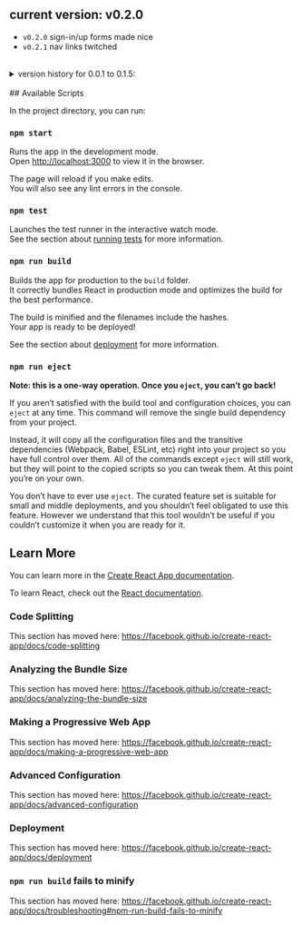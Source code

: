 ## current version: v0.2.0
- `v0.2.0` sign-in/up forms made nice 
- `v0.2.1` nav links twitched
<br><br>

<details>
<summary>version history for 0.0.1 to 0.1.5:</summary>
<br>

- `v0.1.5` more svg icons, signIn/Up page styled
- `v0.1.4` sass added for ProjectDetails & CreateProject. Created MergeSvg function ver1.
- `v0.1.3` create hero live function, svg scaled down, credits: https://jakearchibald.github.io/svgomg/
- `v0.1.2` sass edits
- `v0.1.1` svg added, validation project done
- `v0.1.0` finished the fundamentals
- `v0.0.9a/b` User sign up system + profile data access & Date change.
- `v0.0.8` Redirections
- `v0.0.7a/b` Authentication, creating user system - logging in/out.
- `v0.0.6` Dependecies version changed. Connect to firebase and displaying data.
- `v0.0.5` Firebase implementation
- `v0.0.4` redux-thunk
- `v0.0.3b` Adding dummy data.
- `v0.0.3a` Redux, reducers set up, store set up
- `v0.0.1-0.0.3` Project init
</details>

<br>
## Available Scripts

In the project directory, you can run:

### `npm start`

Runs the app in the development mode.<br>
Open [http://localhost:3000](http://localhost:3000) to view it in the browser.

The page will reload if you make edits.<br>
You will also see any lint errors in the console.

### `npm test`

Launches the test runner in the interactive watch mode.<br>
See the section about [running tests](https://facebook.github.io/create-react-app/docs/running-tests) for more information.

### `npm run build`

Builds the app for production to the `build` folder.<br>
It correctly bundles React in production mode and optimizes the build for the best performance.

The build is minified and the filenames include the hashes.<br>
Your app is ready to be deployed!

See the section about [deployment](https://facebook.github.io/create-react-app/docs/deployment) for more information.

### `npm run eject`

**Note: this is a one-way operation. Once you `eject`, you can’t go back!**

If you aren’t satisfied with the build tool and configuration choices, you can `eject` at any time. This command will remove the single build dependency from your project.

Instead, it will copy all the configuration files and the transitive dependencies (Webpack, Babel, ESLint, etc) right into your project so you have full control over them. All of the commands except `eject` will still work, but they will point to the copied scripts so you can tweak them. At this point you’re on your own.

You don’t have to ever use `eject`. The curated feature set is suitable for small and middle deployments, and you shouldn’t feel obligated to use this feature. However we understand that this tool wouldn’t be useful if you couldn’t customize it when you are ready for it.

## Learn More

You can learn more in the [Create React App documentation](https://facebook.github.io/create-react-app/docs/getting-started).

To learn React, check out the [React documentation](https://reactjs.org/).

### Code Splitting

This section has moved here: https://facebook.github.io/create-react-app/docs/code-splitting

### Analyzing the Bundle Size

This section has moved here: https://facebook.github.io/create-react-app/docs/analyzing-the-bundle-size

### Making a Progressive Web App

This section has moved here: https://facebook.github.io/create-react-app/docs/making-a-progressive-web-app

### Advanced Configuration

This section has moved here: https://facebook.github.io/create-react-app/docs/advanced-configuration

### Deployment

This section has moved here: https://facebook.github.io/create-react-app/docs/deployment

### `npm run build` fails to minify

This section has moved here: https://facebook.github.io/create-react-app/docs/troubleshooting#npm-run-build-fails-to-minify
